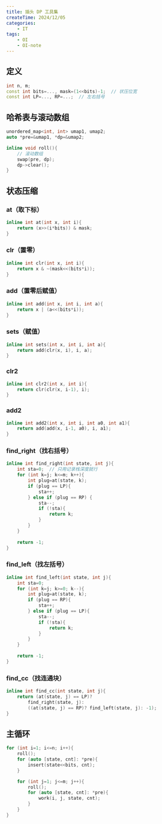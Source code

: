 ```yaml
---
title: 插头 DP 工具集
createTime: 2024/12/05
categories:
    - IT
tags:
    - OI
    - OI-note
---
```


## 定义

```cpp
int n, m;
const int bits=..., mask=(1<<bits)-1;  // 状压位宽
const int LP=..., RP=...;  // 左右括号
```

## 哈希表与滚动数组

```cpp
unordered_map<int, int> umap1, umap2;
auto *pre=&umap1, *dp=&umap2;

inline void roll(){
    // 滚动数组 
    swap(pre, dp);
    dp->clear();
}
```

## 状态压缩

### at（取下标）

```cpp
inline int at(int x, int i){
    return (x>>(i*bits)) & mask;
}
```

### clr（置零）

```cpp
inline int clr(int x, int i){
    return x & ~(mask<<(bits*i));
}
```

### add（置零后赋值）

```cpp
inline int add(int x, int i, int a){
    return x | (a<<(bits*i)); 
}
```

### sets（赋值）

```cpp
inline int sets(int x, int i, int a){
    return add(clr(x, i), i, a);
}
```

### clr2

```cpp
inline int clr2(int x, int i){
    return clr(clr(x, i-1), i);
}
```

### add2

```cpp
inline int add2(int x, int i, int a0, int a1){
    return add(add(x, i-1, a0), i, a1);
}
```

### find_right（找右括号）

```cpp
inline int find_right(int state, int j){
    int sta=0;  // 只用记录栈深度就行
    for (int k=j; k<=m; k++){
        int plug=at(state, k);
        if (plug == LP){
            sta++;
        } else if (plug == RP) {
            sta--;
            if (!sta){
                return k;
            }
        }
    }
    
    return -1;
}
```

### find_left（找左括号）

```cpp
inline int find_left(int state, int j){
    int sta=0;
    for (int k=j; k>=0; k--){
        int plug=at(state, k);
        if (plug == RP){
            sta++;
        } else if (plug == LP){
            sta--;
            if (!sta){
                return k;
            }
        }
    }
    
    return -1;
}
```

### find_cc（找连通块）

```cpp
inline int find_cc(int state, int j){
    return (at(state, j) == LP)?
        find_right(state, j): 
        ((at(state, j) == RP)? find_left(state, j): -1);
} 
```

## 主循环

```cpp
for (int i=1; i<=n; i++){
    roll();
    for (auto [state, cnt]: *pre){
        insert(state<<bits, cnt);
    }

    for (int j=1; j<=m; j++){
        roll();
        for (auto [state, cnt]: *pre){
            work(i, j, state, cnt);
        }
    }
}
```
